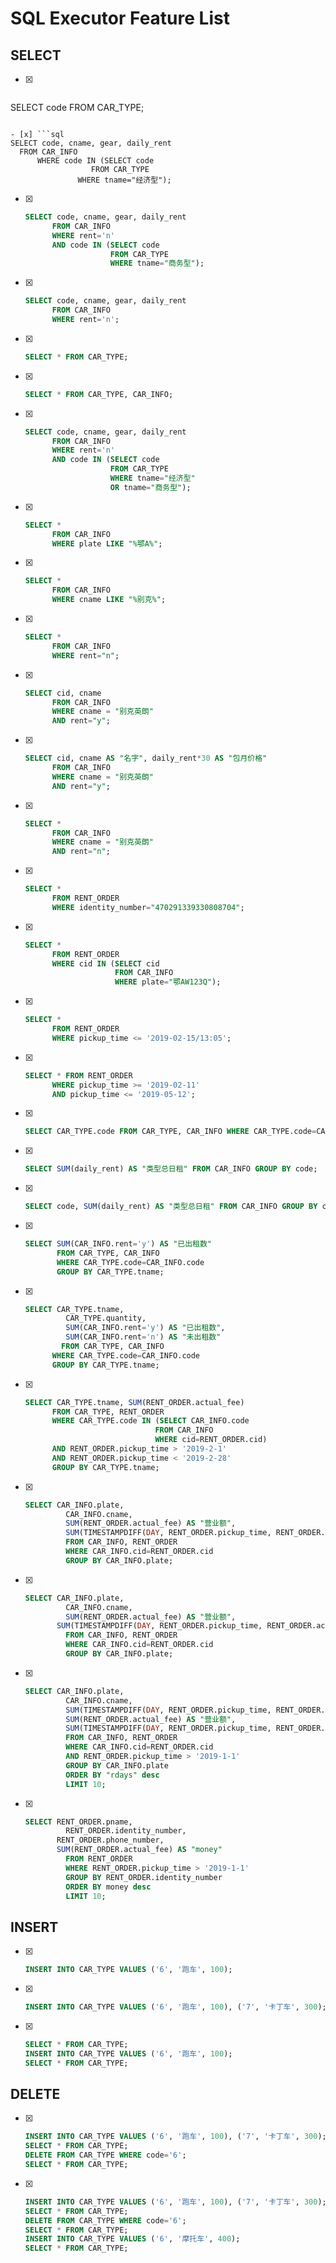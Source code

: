 # SQL Executor Feature List

## SELECT

- [x]  ```sql
  SELECT code FROM CAR_TYPE;
  ```

- [x] ```sql
  SELECT code, cname, gear, daily_rent 
    FROM CAR_INFO
     	WHERE code IN (SELECT code 
                    FROM CAR_TYPE 
           	     WHERE tname="经济型");
  ```

- [x] ```sql
  SELECT code, cname, gear, daily_rent 
    	FROM CAR_INFO
      	WHERE rent='n' 
      	AND code IN (SELECT code 
                     FROM CAR_TYPE 
            	     WHERE tname="商务型");
  ```

- [x] ```sql
  SELECT code, cname, gear, daily_rent  
    	FROM CAR_INFO
      	WHERE rent='n';
  ```

- [x] ```sql
  SELECT * FROM CAR_TYPE;
  ```

- [x] ```sql
  SELECT * FROM CAR_TYPE, CAR_INFO;
  ```

- [x] ```sql
  SELECT code, cname, gear, daily_rent 
    	FROM CAR_INFO
      	WHERE rent='n'
      	AND code IN (SELECT code 
                     FROM CAR_TYPE
                     WHERE tname="经济型" 
                     OR tname="商务型");
  ```

- [x] ```sql
  SELECT *
    	FROM CAR_INFO	
      	WHERE plate LIKE "%鄂A%";
  ```

- [x] ```sql
  SELECT *
    	FROM CAR_INFO
      	WHERE cname LIKE "%别克%";
  ```

- [x] ```sql
  SELECT *
    	FROM CAR_INFO
      	WHERE rent="n";
  ```

- [x] ```sql
  SELECT cid, cname
    	FROM CAR_INFO
      	WHERE cname = "别克英朗" 
      	AND rent="y";
  ```
- [x] ```sql
  SELECT cid, cname AS "名字", daily_rent*30 AS "包月价格"
    	FROM CAR_INFO
      	WHERE cname = "别克英朗" 
      	AND rent="y";
  ```

- [x] ```sql
  SELECT *
    	FROM CAR_INFO
      	WHERE cname = "别克英朗" 
      	AND rent="n";
  ```

- [x] ```sql
  SELECT *
    	FROM RENT_ORDER
      	WHERE identity_number="470291339330808704";
  ```

- [x] ```sql
  SELECT *
    	FROM RENT_ORDER
      	WHERE cid IN (SELECT cid
                      FROM CAR_INFO
                      WHERE plate="鄂AW123Q");
  ```

- [x] ```sql
  SELECT *
    	FROM RENT_ORDER
      	WHERE pickup_time <= '2019-02-15/13:05';
  ```

- [x] ```sql
  SELECT * FROM RENT_ORDER
      	WHERE pickup_time >= '2019-02-11'
      	AND pickup_time <= '2019-05-12';
  ```

- [x] ```sql
  SELECT CAR_TYPE.code FROM CAR_TYPE, CAR_INFO WHERE CAR_TYPE.code=CAR_INFO.code;
  ```

- [x] ```sql
  SELECT SUM(daily_rent) AS "类型总日租" FROM CAR_INFO GROUP BY code;
  ```

- [x] ```sql
  SELECT code, SUM(daily_rent) AS "类型总日租" FROM CAR_INFO GROUP BY code;
  ```

- [x] ```sql
  SELECT SUM(CAR_INFO.rent='y') AS "已出租数"
         FROM CAR_TYPE, CAR_INFO
         WHERE CAR_TYPE.code=CAR_INFO.code
         GROUP BY CAR_TYPE.tname;
  ```

- [x] ```sql
  SELECT CAR_TYPE.tname, 
    	   CAR_TYPE.quantity, 
    	   SUM(CAR_INFO.rent='y') AS "已出租数", 
    	   SUM(CAR_INFO.rent='n') AS "未出租数"
    	  FROM CAR_TYPE, CAR_INFO
        WHERE CAR_TYPE.code=CAR_INFO.code
        GROUP BY CAR_TYPE.tname;
  ```

- [x] ```sql
  SELECT CAR_TYPE.tname, SUM(RENT_ORDER.actual_fee)
        FROM CAR_TYPE, RENT_ORDER
        WHERE CAR_TYPE.code IN (SELECT CAR_INFO.code 
                               FROM CAR_INFO 
                               WHERE cid=RENT_ORDER.cid) 
        AND RENT_ORDER.pickup_time > '2019-2-1' 
        AND RENT_ORDER.pickup_time < '2019-2-28'
        GROUP BY CAR_TYPE.tname;
  ```

- [x] ```sql
  SELECT CAR_INFO.plate, 
    	   CAR_INFO.cname, 
    	   SUM(RENT_ORDER.actual_fee) AS "营业额", 
           SUM(TIMESTAMPDIFF(DAY, RENT_ORDER.pickup_time, RENT_ORDER.actual_dropoff_time)) AS "租用天数"
           FROM CAR_INFO, RENT_ORDER
           WHERE CAR_INFO.cid=RENT_ORDER.cid
           GROUP BY CAR_INFO.plate;
  ```

- [x] ```sql
  SELECT CAR_INFO.plate, 
    	   CAR_INFO.cname, 
    	   SUM(RENT_ORDER.actual_fee) AS "营业额", 
         SUM(TIMESTAMPDIFF(DAY, RENT_ORDER.pickup_time, RENT_ORDER.actual_dropoff_time))/365.0 AS "租用率"
           FROM CAR_INFO, RENT_ORDER
           WHERE CAR_INFO.cid=RENT_ORDER.cid
           GROUP BY CAR_INFO.plate;
  ```

- [x] ```sql
  SELECT CAR_INFO.plate,
    	   CAR_INFO.cname,
    	   SUM(TIMESTAMPDIFF(DAY, RENT_ORDER.pickup_time, RENT_ORDER.actual_dropoff_time)) AS "rdays",
           SUM(RENT_ORDER.actual_fee) AS "营业额", 
           SUM(TIMESTAMPDIFF(DAY, RENT_ORDER.pickup_time, RENT_ORDER.actual_dropoff_time))/TIMESTAMPDIFF(DAY, '2019-1-1', '2019-5-20') AS "租用率"
           FROM CAR_INFO, RENT_ORDER
           WHERE CAR_INFO.cid=RENT_ORDER.cid
           AND RENT_ORDER.pickup_time > '2019-1-1' 
           GROUP BY CAR_INFO.plate
           ORDER BY "rdays" desc
           LIMIT 10;
  ```

- [x] ```sql
  SELECT RENT_ORDER.pname,
    	   RENT_ORDER.identity_number,
         RENT_ORDER.phone_number,
         SUM(RENT_ORDER.actual_fee) AS "money"
           FROM RENT_ORDER
           WHERE RENT_ORDER.pickup_time > '2019-1-1'
           GROUP BY RENT_ORDER.identity_number
           ORDER BY money desc 
           LIMIT 10;
  ```

## INSERT

- [x] ```sql
  INSERT INTO CAR_TYPE VALUES ('6', '跑车', 100);
  ```

- [x] ```sql
  INSERT INTO CAR_TYPE VALUES ('6', '跑车', 100), ('7', '卡丁车', 300);
  ```

- [x] ```sql
  SELECT * FROM CAR_TYPE;
  INSERT INTO CAR_TYPE VALUES ('6', '跑车', 100);
  SELECT * FROM CAR_TYPE;
  ```

## DELETE

- [x] ```sql
  INSERT INTO CAR_TYPE VALUES ('6', '跑车', 100), ('7', '卡丁车', 300); 
  SELECT * FROM CAR_TYPE;
  DELETE FROM CAR_TYPE WHERE code='6';
  SELECT * FROM CAR_TYPE;
  ```

- [x] ```sql
  INSERT INTO CAR_TYPE VALUES ('6', '跑车', 100), ('7', '卡丁车', 300); 
  SELECT * FROM CAR_TYPE;
  DELETE FROM CAR_TYPE WHERE code='6';
  SELECT * FROM CAR_TYPE;
  INSERT INTO CAR_TYPE VALUES ('6', '摩托车', 400);
  SELECT * FROM CAR_TYPE;
  ```

